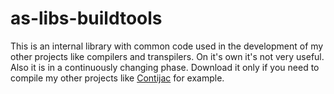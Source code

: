 # as-libs-buildtools

This is an internal library with common code used in the
development of my other projects like compilers and transpilers.
On it's own it's not very useful. Also it is in a continuously
changing phase. Download it only if you need to compile my other
projects like [Contijac](https://github.com/ansorre/As-Libs-Core) for example. 


